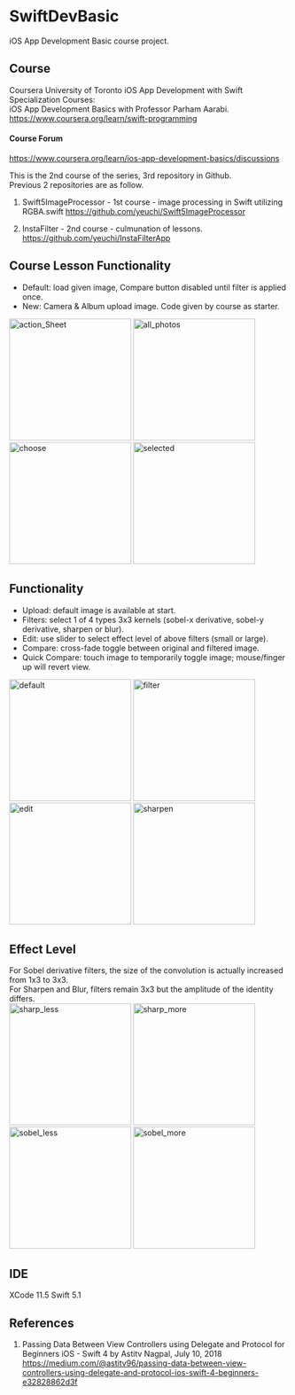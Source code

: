 # SwiftDevBasic
iOS App Development Basic course project.

## Course
Coursera University of Toronto iOS App Development with Swift Specialization Courses: \
iOS App Development Basics with Professor Parham Aarabi. \
https://www.coursera.org/learn/swift-programming

#### Course Forum 
https://www.coursera.org/learn/ios-app-development-basics/discussions

This is the 2nd course of the series, 3rd repository in Github. \
Previous 2 repositories are as follow. 

1. Swift5ImageProcessor - 1st course - image processing in Swift utilizing RGBA.swift
https://github.com/yeuchi/Swift5ImageProcessor

2. InstaFilter - 2nd course - culmunation of lessons. \
https://github.com/yeuchi/InstaFilterApp

## Course Lesson Functionality
- Default: load given image, Compare button disabled until filter is applied once.
- New: Camera & Album upload image.  Code given by course as starter.

<img width="220" alt="action_Sheet" src="https://user-images.githubusercontent.com/1282659/84277254-e04d6000-aaf8-11ea-8f99-01b7c01ed11f.png"> <img width="220" alt="all_photos" src="https://user-images.githubusercontent.com/1282659/84277265-e3485080-aaf8-11ea-9790-f899e25ca5bd.png"> <img width="220" alt="choose" src="https://user-images.githubusercontent.com/1282659/84277272-e5aaaa80-aaf8-11ea-93cd-cddd5cbe0870.png"> <img width="220" alt="selected" src="https://user-images.githubusercontent.com/1282659/84277280-e93e3180-aaf8-11ea-8456-94fd401a100a.png">

## Functionality
- Upload: default image is available at start.
- Filters: select 1 of 4 types 3x3 kernels (sobel-x derivative, sobel-y derivative, sharpen or blur).
- Edit: use slider to select effect level of above filters (small or large).
- Compare: cross-fade toggle between original and filtered image.
- Quick Compare: touch image to temporarily toggle image; mouse/finger up will revert view.

<img width="220" alt="default" src="https://user-images.githubusercontent.com/1282659/84277524-43d78d80-aaf9-11ea-92d5-ececc4c79256.png"> <img width="220" alt="filter" src="https://user-images.githubusercontent.com/1282659/84277614-5eaa0200-aaf9-11ea-92c7-52421c05e2d2.png"> <img width="220" alt="edit" src="https://user-images.githubusercontent.com/1282659/84167034-53909c80-aa3b-11ea-8dca-afc0a0eac22a.png"> <img width="220" alt="sharpen" src="https://user-images.githubusercontent.com/1282659/84167041-568b8d00-aa3b-11ea-9f5b-c70e41c9cc27.png">

## Effect Level
For Sobel derivative filters, the size of the convolution is actually increased from 1x3 to 3x3. \
For Sharpen and Blur, filters remain 3x3 but the amplitude of the identity differs. \
<img width="220" alt="sharp_less" src="https://user-images.githubusercontent.com/1282659/84204436-d3852980-aa70-11ea-904b-6f9d67d13519.png"> <img width="220" alt="sharp_more" src="https://user-images.githubusercontent.com/1282659/84204439-d54eed00-aa70-11ea-803b-e70b8ef07c2a.png"> <img width="220" alt="sobel_less" src="https://user-images.githubusercontent.com/1282659/84204443-d6801a00-aa70-11ea-9a27-475f3272ab0f.png"> <img width="220" alt="sobel_more" src="https://user-images.githubusercontent.com/1282659/84204451-d849dd80-aa70-11ea-88a2-d706d2d0eb43.png">

## IDE
XCode 11.5 Swift 5.1

## References

1. Passing Data Between View Controllers using Delegate and Protocol for Beginners iOS - Swift 4 by Astitv Nagpal, July 10, 2018
https://medium.com/@astitv96/passing-data-between-view-controllers-using-delegate-and-protocol-ios-swift-4-beginners-e32828862d3f

